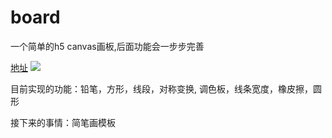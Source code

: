 # board
一个简单的h5 canvas画板,后面功能会一步步完善

[地址](https://ganother.github.io/board/index.html)
![](https://ganother.github.io/board/images/qrcode.png)

目前实现的功能：铅笔，方形，线段，对称变换, 调色板，线条宽度，橡皮擦，圆形

接下来的事情：简笔画模板